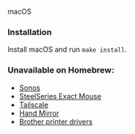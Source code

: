 macOS

### Installation
Install macOS and run `make install`.

### Unavailable on Homebrew:
 - [Sonos](https://support.sonos.com/s/downloads?language=en_US)
 - [SteelSeries Exact Mouse](https://downloads.steelseriescdn.com/drivers/tools/steelseries-exactmouse-tool.dmg)
 - [Tailscale](https://apps.apple.com/ca/app/tailscale/id1475387142?mt=12)
 - [Hand Mirror](https://apps.apple.com/us/app/hand-mirror/id1502839586?mt=12)
 - [Brother printer drivers](https://support.brother.com/g/b/downloadlist.aspx?c=pl&lang=pl&prod=dcp1610we_eu&os=10060&flang=English)

